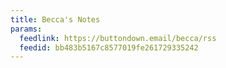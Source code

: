 ```yaml
---
title: Becca's Notes
params:
  feedlink: https://buttondown.email/becca/rss
  feedid: bb483b5167c8577019fe261729335242
---
```

